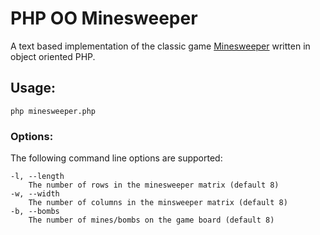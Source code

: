 # PHP OO Minesweeper

A text based implementation of the classic game [Minesweeper](https://en.wikipedia.org/wiki/Minesweeper_%28video_game%29) written in object oriented PHP.

## Usage:

    php minesweeper.php

### Options:

The following command line options are supported:

    -l, --length
        The number of rows in the minesweeper matrix (default 8)
    -w, --width
        The number of columns in the minsweeper matrix (default 8)
    -b, --bombs
        The number of mines/bombs on the game board (default 8)